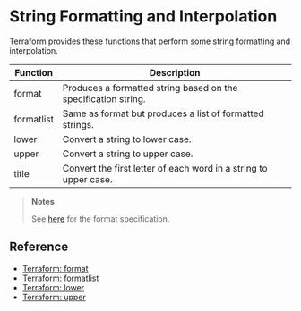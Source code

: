 # String Formatting and Interpolation

Terraform provides these functions that perform some string formatting and interpolation.

| Function   | Description |
|------------|-------------|
| format     | Produces a formatted string based on the specification string. |
| formatlist | Same as format but produces a list of formatted strings. |
| lower      | Convert a string to lower case. |
| upper      | Convert a string to upper case. |
| title      | Convert the first letter of each word in a string to upper case. |

> **Notes**
>
> See [here](https://www.terraform.io/docs/configuration/functions/format.html#specification-syntax) for the format specification.

## Reference

* [Terraform: format](https://www.terraform.io/docs/configuration/functions/format.html)
* [Terraform: formatlist](https://www.terraform.io/docs/configuration/functions/formatlist.html)
* [Terraform: lower](https://www.terraform.io/docs/configuration/functions/lower.html)
* [Terraform: upper](https://www.terraform.io/docs/configuration/functions/upper.html)
